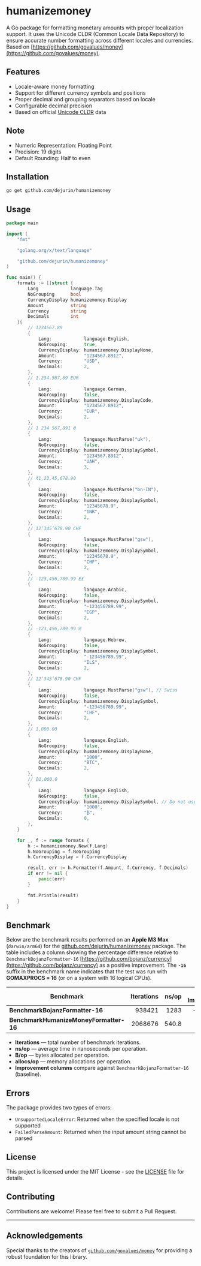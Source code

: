 # humanizemoney

A Go package for formatting monetary amounts with proper localization support. It uses the Unicode CLDR (Common Locale Data Repository) to ensure accurate number formatting across different locales and currencies. Based on [https://github.com/govalues/money](https://github.com/govalues/money).

## Features

- Locale-aware money formatting
- Support for different currency symbols and positions
- Proper decimal and grouping separators based on locale
- Configurable decimal precision
- Based on official [Unicode CLDR](https://github.com/unicode-org/cldr-json/) data

## Note

- Numeric Representation: Floating Point
- Precision: 19 digits
- Default Rounding: Half to even

## Installation

```bash
go get github.com/dejurin/humanizemoney
```

## Usage

```go
package main

import (
	"fmt"

	"golang.org/x/text/language"

	"github.com/dejurin/humanizemoney"
)

func main() {
	formats := []struct {
		Lang            language.Tag
		NoGrouping      bool
		CurrencyDisplay humanizemoney.Display
		Amount          string
		Currency        string
		Decimals        int
	}{
		// 1234567.89
		{
			Lang:            language.English,
			NoGrouping:      true,
			CurrencyDisplay: humanizemoney.DisplayNone,
			Amount:          "1234567.8912",
			Currency:        "USD",
			Decimals:        2,
		},
		// 1.234.567,89 EUR
		{
			Lang:            language.German,
			NoGrouping:      false,
			CurrencyDisplay: humanizemoney.DisplayCode,
			Amount:          "1234567.8912",
			Currency:        "EUR",
			Decimals:        2,
		},
		// 1 234 567,891 ₴
		{
			Lang:            language.MustParse("uk"),
			NoGrouping:      false,
			CurrencyDisplay: humanizemoney.DisplaySymbol,
			Amount:          "1234567.8912",
			Currency:        "UAH",
			Decimals:        3,
		},
		// ₹1,23,45,678.90
		{
			Lang:            language.MustParse("bn-IN"),
			NoGrouping:      false,
			CurrencyDisplay: humanizemoney.DisplaySymbol,
			Amount:          "12345678.9",
			Currency:        "INR",
			Decimals:        2,
		},
		// 12’345’678.90 CHF
		{
			Lang:            language.MustParse("gsw"),
			NoGrouping:      false,
			CurrencyDisplay: humanizemoney.DisplaySymbol,
			Amount:          "12345678.9",
			Currency:        "CHF",
			Decimals:        2,
		},
		// -123,456,789.99 E£
		{
			Lang:            language.Arabic,
			NoGrouping:      false,
			CurrencyDisplay: humanizemoney.DisplaySymbol,
			Amount:          "-123456789.99",
			Currency:        "EGP",
			Decimals:        2,
		},
		// -123,456,789.99 ‏₪
		{
			Lang:            language.Hebrew,
			NoGrouping:      false,
			CurrencyDisplay: humanizemoney.DisplaySymbol,
			Amount:          "-123456789.99",
			Currency:        "ILS",
			Decimals:        2,
		},
		// 12’345’678.90 CHF
		{
			Lang:            language.MustParse("gsw"), // Swiss
			NoGrouping:      false,
			CurrencyDisplay: humanizemoney.DisplaySymbol,
			Amount:          "-123456789.99",
			Currency:        "CHF",
			Decimals:        2,
		},
		// 1,000.00
		{
			Lang:            language.English,
			NoGrouping:      false,
			CurrencyDisplay: humanizemoney.DisplayNone,
			Amount:          "1000",
			Currency:        "BTC",
			Decimals:        2,
		},
		// ₿1,000.0
		{
			Lang:            language.English,
			NoGrouping:      false,
			CurrencyDisplay: humanizemoney.DisplaySymbol, // Do not use DisplaySymbol | DisplayCode, since we are using custom currency, you can only use DisplayNone.
			Amount:          "1000",
			Currency:        "₿",
			Decimals:        0,
		},
	}

	for _, f := range formats {
		h := humanizemoney.New(f.Lang)
		h.NoGrouping = f.NoGrouping
		h.CurrencyDisplay = f.CurrencyDisplay

		result, err := h.Formatter(f.Amount, f.Currency, f.Decimals)
		if err != nil {
			panic(err)
		}

		fmt.Println(result)
	}
}
```

## Benchmark

Below are the benchmark results performed on an **Apple M3 Max** (`darwin/arm64`) for the [github.com/dejurin/humanizemoney](https://github.com/dejurin/humanizemoney) package. The table includes a column showing the percentage difference relative to `BenchmarkBojanzFormatter-16` [https://github.com/bojanz/currency](https://github.com/bojanz/currency) as a positive improvement. The **`-16`** suffix in the benchmark name indicates that the test was run with **GOMAXPROCS = 16** (or on a system with 16 logical CPUs).

| Benchmark                              | Iterations | ns/op  | ns/op Improvement | B/op  | B/op Improvement | allocs/op | allocs/op Improvement |
|----------------------------------------|-----------:|-------:|------------------:|------:|-----------------:|----------:|----------------------:|
| **BenchmarkBojanzFormatter-16**        |    938421  | 1283   | – (baseline)      | 1856  | – (baseline)     | 28        | – (baseline)         |
| **BenchmarkHumanizeMoneyFormatter-16** |   2068676  | 540.8  | +57.84%           | 472   | +74.56%          | 15        | +46.43%              |

- **Iterations** — total number of benchmark iterations.
- **ns/op** — average time in nanoseconds per operation.
- **B/op** — bytes allocated per operation.
- **allocs/op** — memory allocations per operation.
- **Improvement columns** compare against `BenchmarkBojanzFormatter-16` (baseline).

## Errors

The package provides two types of errors:

- `UnsupportedLocaleError`: Returned when the specified locale is not supported
- `FailedParseAmount`: Returned when the input amount string cannot be parsed

## License

This project is licensed under the MIT License - see the [LICENSE](LICENSE) file for details.

## Contributing

Contributions are welcome! Please feel free to submit a Pull Request.

---

## Acknowledgements

Special thanks to the creators of [`github.com/govalues/money`](https://github.com/govalues/money) for providing a robust foundation for this library.

